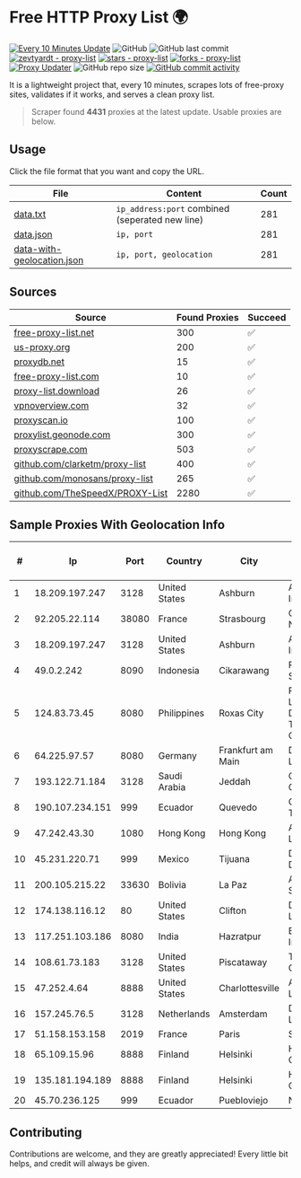 
# Free HTTP Proxy List 🌍

[![Every 10 Minutes Update](https://github.com/mertguvencli/http-proxy-list/actions/workflows/main.yml/badge.svg?branch=main)](https://github.com/mertguvencli/http-proxy-list/actions/workflows/main.yml)
![GitHub](https://img.shields.io/github/license/mertguvencli/http-proxy-list)
![GitHub last commit](https://img.shields.io/github/last-commit/mertguvencli/http-proxy-list)
[![zevtyardt - proxy-list](https://img.shields.io/static/v1?label=zevtyardt&message=proxy-list&color=blue&logo=github)](https://github.com/zevtyardt/proxy-list "Go to GitHub repo")
[![stars - proxy-list](https://img.shields.io/github/stars/zevtyardt/proxy-list?style=social)](https://github.com/zevtyardt/proxy-list)
[![forks - proxy-list](https://img.shields.io/github/forks/zevtyardt/proxy-list?style=social)](https://github.com/zevtyardt/proxy-list)
[![Proxy Updater](https://github.com/zevtyardt/proxy-list/workflows/Proxy%20Updater/badge.svg)](https://github.com/zevtyardt/proxy-list/actions?query=workflow:"Proxy+Updater")
![GitHub repo size](https://img.shields.io/github/repo-size/zevtyardt/proxy-list)
[![GitHub commit activity](https://img.shields.io/github/commit-activity/m/zevtyardt/proxy-list?logo=commits)](https://github.com/zevtyardt/proxy-list/commits/main)

It is a lightweight project that, every 10 minutes, scrapes lots of free-proxy sites, validates if it works, and serves a clean proxy list.

> Scraper found **4431** proxies at the latest update. Usable proxies are below.

## Usage

Click the file format that you want and copy the URL.

|File|Content|Count|
|----|-------|-----|
|[data.txt](https://raw.githubusercontent.com/mertguvencli/http-proxy-list/main/proxy-list/data.txt)|`ip_address:port` combined (seperated new line)|281|
|[data.json](https://raw.githubusercontent.com/mertguvencli/http-proxy-list/main/proxy-list/data.json)|`ip, port`|281|
|[data-with-geolocation.json](https://raw.githubusercontent.com/mertguvencli/http-proxy-list/main/proxy-list/data-with-geolocation.json)|`ip, port, geolocation`|281|

## Sources

|Source|Found Proxies|Succeed|
|------|-------------|-------|
|[free-proxy-list.net](https://free-proxy-list.net)|300|✅|
|[us-proxy.org](https://www.us-proxy.org)|200|✅|
|[proxydb.net](http://proxydb.net)|15|✅|
|[free-proxy-list.com](https://free-proxy-list.com/?page=&port=&type%5B%5D=http&type%5B%5D=https&up_time=0&search=Search)|10|✅|
|[proxy-list.download](https://www.proxy-list.download/HTTP)|26|✅|
|[vpnoverview.com](https://vpnoverview.com/privacy/anonymous-browsing/free-proxy-servers)|32|✅|
|[proxyscan.io](https://www.proxyscan.io)|100|✅|
|[proxylist.geonode.com](https://proxylist.geonode.com/api/proxy-list?limit=300&page=1&sort_by=lastChecked&sort_type=desc&protocols=http,https)|300|✅|
|[proxyscrape.com](https://api.proxyscrape.com/v2/?request=displayproxies&protocol=http&timeout=10000&country=all&ssl=all&anonymity=all)|503|✅|
|[github.com/clarketm/proxy-list](https://raw.githubusercontent.com/clarketm/proxy-list/master/proxy-list-raw.txt)|400|✅|
|[github.com/monosans/proxy-list](https://raw.githubusercontent.com/monosans/proxy-list/main/proxies/http.txt)|265|✅|
|[github.com/TheSpeedX/PROXY-List](https://raw.githubusercontent.com/TheSpeedX/PROXY-List/master/http.txt)|2280|✅|


## Sample Proxies With Geolocation Info

|#|Ip|Port|Country|City|Internet Service Provider|
|-|--|----|-------|----|-------------------------|
|1|18.209.197.247|3128|United States|Ashburn|Amazon.com, Inc.|
|2|92.205.22.114|38080|France|Strasbourg|GD MASS Network|
|3|18.209.197.247|3128|United States|Ashburn|Amazon.com, Inc.|
|4|49.0.2.242|8090|Indonesia|Cikarawang|PT Usaha Adi Sanggoro|
|5|124.83.73.45|8080|Philippines|Roxas City|Philippine Long Distance Telephone Co.|
|6|64.225.97.57|8080|Germany|Frankfurt am Main|DigitalOcean, LLC|
|7|193.122.71.184|3128|Saudi Arabia|Jeddah|Oracle Corporation|
|8|190.107.234.151|999|Ecuador|Quevedo|CINECABLE TV|
|9|47.242.43.30|1080|Hong Kong|Hong Kong|Alibaba.com LLC|
|10|45.231.220.71|999|Mexico|Tijuana|Distrokom S De RL De CV|
|11|200.105.215.22|33630|Bolivia|La Paz|AXS Bolivia S. A.|
|12|174.138.116.12|80|United States|Clifton|DigitalOcean, LLC|
|13|117.251.103.186|8080|India|Hazratpur|BSNL Internet|
|14|108.61.73.183|3128|United States|Piscataway|The Constant Company|
|15|47.252.4.64|8888|United States|Charlottesville|Alibaba.com LLC|
|16|157.245.76.5|3128|Netherlands|Amsterdam|DigitalOcean, LLC|
|17|51.158.153.158|2019|France|Paris|SCALEWAY|
|18|65.109.15.96|8888|Finland|Helsinki|Hetzner Online GmbH|
|19|135.181.194.189|8888|Finland|Helsinki|Hetzner Online GmbH|
|20|45.70.236.125|999|Ecuador|Puebloviejo|Nedetel S.A.|



## Contributing

Contributions are welcome, and they are greatly appreciated! Every
little bit helps, and credit will always be given.

